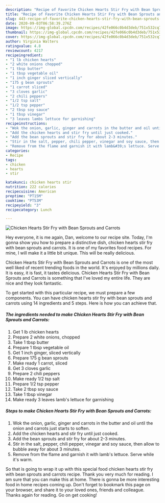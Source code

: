 ```yaml
---
description: "Recipe of Favorite Chicken Hearts Stir Fry with Bean Sprouts and Carrots"
title: "Recipe of Favorite Chicken Hearts Stir Fry with Bean Sprouts and Carrots"
slug: 443-recipe-of-favorite-chicken-hearts-stir-fry-with-bean-sprouts-and-carrots
date: 2020-09-03T06:58:39.276Z
image: https://img-global.cpcdn.com/recipes/42fe066c0b4d3deb/751x532cq70/chicken-hearts-stir-fry-with-bean-sprouts-and-carrots-recipe-main-photo.jpg
thumbnail: https://img-global.cpcdn.com/recipes/42fe066c0b4d3deb/751x532cq70/chicken-hearts-stir-fry-with-bean-sprouts-and-carrots-recipe-main-photo.jpg
cover: https://img-global.cpcdn.com/recipes/42fe066c0b4d3deb/751x532cq70/chicken-hearts-stir-fry-with-bean-sprouts-and-carrots-recipe-main-photo.jpg
author: Virginia Walters
ratingvalue: 4.8
reviewcount: 4217
recipeingredient:
- "1 lb chicken hearts"
- "2 white onions chopped"
- "1 tbsp butter"
- "1 tbsp vegetable oil"
- "1 inch ginger sliced vertically"
- "175 g bean sprouts"
- "1 carrot sliced"
- "3 cloves garlic"
- "2 chili peppers"
- "1/2 tsp salt"
- "1/2 tsp pepper"
- "2 tbsp soy sauce"
- "1 tbsp vinegar"
- "3 leaves lambs lettuce for garnishing"
recipeinstructions:
- "Wok the onion, garlic, ginger and carrots in the butter and oil until the onion and carrots just starts to soften."
- "Add the chicken hearts and stir fry until just cooked."
- "Add the bean sprouts and stir fry for about 2-3 minutes."
- "Stir in the salt, pepper, chili pepper, vinegar and soy sauce, then allow to bubble away for about 3 minutes."
- "Remove from the flame and garnish it with lamb&#39;s lettuce. Serve while it&#39;s warm."
categories:
- Recipe
tags:
- chicken
- hearts
- stir

katakunci: chicken hearts stir 
nutrition: 222 calories
recipecuisine: American
preptime: "PT15M"
cooktime: "PT53M"
recipeyield: "3"
recipecategory: Lunch

---
```



![Chicken Hearts Stir Fry with Bean Sprouts and Carrots](https://img-global.cpcdn.com/recipes/42fe066c0b4d3deb/751x532cq70/chicken-hearts-stir-fry-with-bean-sprouts-and-carrots-recipe-main-photo.jpg)

Hey everyone, it is me again, Dan, welcome to our recipe site. Today, I'm gonna show you how to prepare a distinctive dish, chicken hearts stir fry with bean sprouts and carrots. It is one of my favorites food recipes. For mine, I will make it a little bit unique. This will be really delicious.



Chicken Hearts Stir Fry with Bean Sprouts and Carrots is one of the most well liked of recent trending foods in the world. It's enjoyed by millions daily. It is easy, it is fast, it tastes delicious. Chicken Hearts Stir Fry with Bean Sprouts and Carrots is something that I've loved my entire life. They are nice and they look fantastic.


To get started with this particular recipe, we must prepare a few components. You can have chicken hearts stir fry with bean sprouts and carrots using 14 ingredients and 5 steps. Here is how you can achieve that.

<!--inarticleads1-->

##### The ingredients needed to make Chicken Hearts Stir Fry with Bean Sprouts and Carrots:

1. Get 1 lb chicken hearts
1. Prepare 2 white onions, chopped
1. Take 1 tbsp butter
1. Prepare 1 tbsp vegetable oil
1. Get 1 inch ginger, sliced vertically
1. Prepare 175 g bean sprouts
1. Make ready 1 carrot, sliced
1. Get 3 cloves garlic
1. Prepare 2 chili peppers
1. Make ready 1/2 tsp salt
1. Prepare 1/2 tsp pepper
1. Take 2 tbsp soy sauce
1. Take 1 tbsp vinegar
1. Make ready 3 leaves lamb&#39;s lettuce for garnishing




<!--inarticleads2-->

##### Steps to make Chicken Hearts Stir Fry with Bean Sprouts and Carrots:

1. Wok the onion, garlic, ginger and carrots in the butter and oil until the onion and carrots just starts to soften.
1. Add the chicken hearts and stir fry until just cooked.
1. Add the bean sprouts and stir fry for about 2-3 minutes.
1. Stir in the salt, pepper, chili pepper, vinegar and soy sauce, then allow to bubble away for about 3 minutes.
1. Remove from the flame and garnish it with lamb&#39;s lettuce. Serve while it&#39;s warm.




So that is going to wrap it up with this special food chicken hearts stir fry with bean sprouts and carrots recipe. Thank you very much for reading. I am sure that you can make this at home. There is gonna be more interesting food in home recipes coming up. Don't forget to bookmark this page on your browser, and share it to your loved ones, friends and colleague. Thanks again for reading. Go on get cooking!
